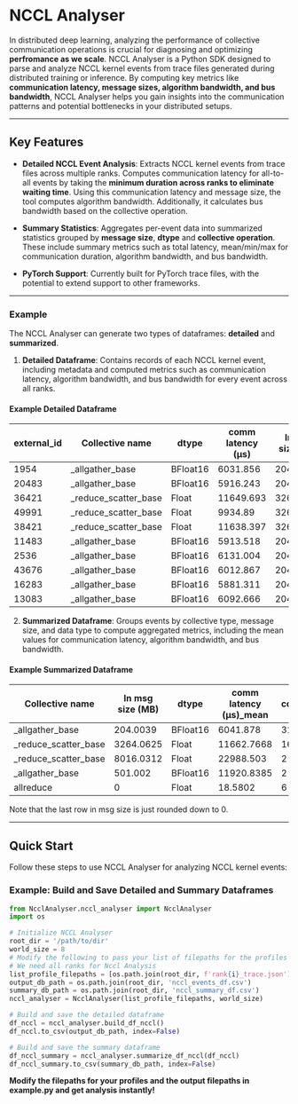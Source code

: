 # NCCL Analyser

In distributed deep learning, analyzing the performance of collective communication operations is crucial for diagnosing and optimizing **perfromance as we scale**. NCCL Analyser is a Python SDK designed to parse and analyze NCCL kernel events from trace files generated during distributed training or inference. By computing key metrics like **communication latency, message sizes, algorithm bandwidth, and bus bandwidth**, NCCL Analyser helps you gain insights into the communication patterns and potential bottlenecks in your distributed setups.

---

## Key Features

- **Detailed NCCL Event Analysis**: Extracts NCCL kernel events from trace files across multiple ranks. Computes communication latency for all-to-all events by taking the **minimum duration across ranks to eliminate waiting time**. Using this communication latency and message size, the tool computes algorithm bandwidth. Additionally, it calculates bus bandwidth based on the collective operation.

- **Summary Statistics**: Aggregates per-event data into summarized statistics grouped by **message size**, **dtype** and **collective operation**. These include summary metrics such as total latency, mean/min/max for communication duration, algorithm bandwidth, and bus bandwidth. 


- **PyTorch Support**: Currently built for PyTorch trace files, with the potential to extend support to other frameworks.

---

### Example

The NCCL Analyser can generate two types of dataframes: **detailed** and **summarized**.

1. **Detailed Dataframe**: Contains records of each NCCL kernel event, including metadata and computed metrics such as communication latency, algorithm bandwidth, and bus bandwidth for every event across all ranks.

#### Example Detailed Dataframe

| external_id | Collective name      | dtype    | comm latency (µs) | In msg size (MB) | algo bw (GB/s) | bus bw (GB/s) |
|-------------|----------------------|----------|-------------------|------------------|----------------|---------------|
| 1954        | _allgather_base       | BFloat16 | 6031.856          | 204.0039         | 33.0284        | 28.8999       |
| 20483       | _allgather_base       | BFloat16 | 5916.243          | 204.0039         | 33.6738        | 29.4646       |
| 36421       | _reduce_scatter_base  | Float    | 11649.693         | 3264.0625        | 273.6176       | 239.4154      |
| 49991       | _reduce_scatter_base  | Float    | 9934.89           | 3264.0625        | 320.8451       | 280.7395      |
| 38421       | _reduce_scatter_base  | Float    | 11638.397         | 3264.0625        | 273.8832       | 239.6478      |
| 11483       | _allgather_base       | BFloat16 | 5913.518          | 204.0039         | 33.6893        | 29.4782       |
| 2536        | _allgather_base       | BFloat16 | 6131.004          | 204.0039         | 32.4943        | 28.4325       |
| 43676       | _allgather_base       | BFloat16 | 6012.867          | 204.0039         | 33.1327        | 28.9911       |
| 16283       | _allgather_base       | BFloat16 | 5881.311          | 204.0039         | 33.8738        | 29.6396       |
| 13083       | _allgather_base       | BFloat16 | 6092.666          | 204.0039         | 32.6988        | 28.6114       |


2. **Summarized Dataframe**: Groups events by collective type, message size, and data type to compute aggregated metrics, including the mean values for communication latency, algorithm bandwidth, and bus bandwidth.

#### Example Summarized Dataframe

| Collective name      | In msg size (MB) | dtype    | comm latency (µs)_mean | count | Total latency (ms) | algo bw (GB/s)_mean | bus bw (GB/s)_mean |
|----------------------|------------------|----------|------------------------|-------|---------------------|---------------------|---------------------|
| _allgather_base      | 204.0039         | BFloat16 | 6041.878               | 318   | 1921.3172           | 33.0018             | 28.8766             |
| _reduce_scatter_base | 3264.0625        | Float    | 11662.7668             | 160   | 1866.0427           | 273.4303            | 239.2515            |
| _reduce_scatter_base | 8016.0312        | Float    | 22988.503              | 2     | 45.977              | 340.5255            | 297.9598            |
| _allgather_base      | 501.002          | BFloat16 | 11920.8385             | 2     | 23.8417             | 41.0427             | 35.9124             |
| allreduce            | 0                | Float    | 18.5802                | 6     | 0.1115              | 0.0002              | 0.0004              |

Note that the last row in msg size is just rounded down to 0. 


--- 

## Quick Start

Follow these steps to use NCCL Analyser for analyzing NCCL kernel events:

### Example: Build and Save Detailed and Summary Dataframes

```python
from NcclAnalyser.nccl_analyser import NcclAnalyser
import os

# Initialize NCCL Analyser
root_dir = '/path/to/dir'
world_size = 8
# Modify the following to pass your list of filepaths for the profiles
# We need all ranks for Nccl Analysis
list_profile_filepaths = [os.path.join(root_dir, f'rank{i}_trace.json') for i in range(world_size)]
output_db_path = os.path.join(root_dir, 'nccl_events_df.csv')
summary_db_path = os.path.join(root_dir, 'nccl_summary_df.csv')
nccl_analyser = NcclAnalyser(list_profile_filepaths, world_size)

# Build and save the detailed dataframe
df_nccl = nccl_analyser.build_df_nccl()
df_nccl.to_csv(output_db_path, index=False)

# Build and save the summary dataframe
df_nccl_summary = nccl_analyser.summarize_df_nccl(df_nccl)
df_nccl_summary.to_csv(summary_db_path, index=False)
```
**Modify the filepaths for your profiles and the output filepaths in example.py and get analysis instantly!**
